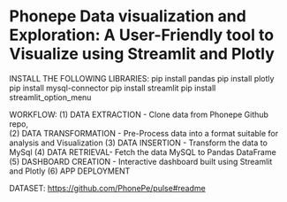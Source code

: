 # Phonepe Data visualization and Exploration: A User-Friendly tool to Visualize using Streamlit and Plotly

INSTALL THE FOLLOWING LIBRARIES:
pip install pandas 
pip install plotly
pip install  mysql-connector
pip install streamlit
pip install  streamlit_option_menu


WORKFLOW:
(1) DATA EXTRACTION - Clone data from Phonepe Github repo,  
(2) DATA TRANSFORMATION - Pre-Process data into a format suitable for analysis and Visualization
(3) DATA INSERTION - Transform the data to MySql
(4) DATA RETRIEVAL- Fetch the data MySQL to Pandas DataFrame
(5) DASHBOARD CREATION - Interactive dashboard built using Streamlit and Plotly
(6) APP DEPLOYMENT 

DATASET:
https://github.com/PhonePe/pulse#readme
